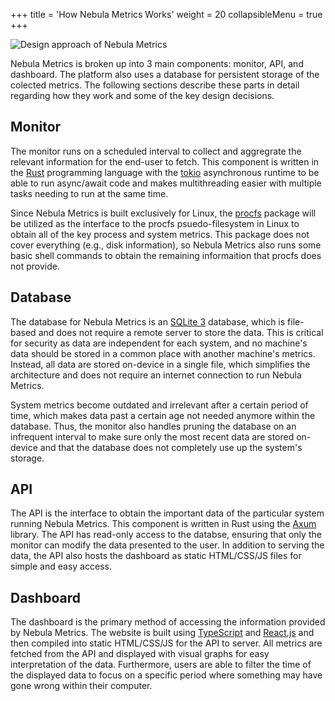 +++
title = 'How Nebula Metrics Works'
weight = 20
collapsibleMenu = true
+++

![Design approach of Nebula Metrics](/nebula-metrics/images/designApproach.png)

Nebula Metrics is broken up into 3 main components: monitor, API, and dashboard.
The platform also uses a database for persistent storage of the colected metrics.
The following sections describe these parts in detail regarding how they work and
some of the key design decisions.

## Monitor
The monitor runs on a scheduled interval to collect and aggregrate the relevant
information for the end-user to fetch. This component is written in the
[Rust](https://www.rust-lang.org/) programming language with the
[tokio](https://tokio.rs/) asynchronous runtime to be able to run async/await
code and makes multithreading easier with multiple tasks needing to run at the
same time.

Since Nebula Metrics is built exclusively for Linux, the
[procfs](https://crates.io/crates/procfs) package will be utilized as the interface
to the procfs psuedo-filesystem in Linux to obtain all of the key process and
system metrics. This package does not cover everything (e.g., disk information),
so Nebula Metrics also runs some basic shell commands to obtain the remaining
informaition that procfs does not provide.

## Database
The database for Nebula Metrics is an [SQLite 3](https://www.sqlite.org/) database,
which is file-based and does not require a remote server to store the data. This
is critical for security as data are independent for each system, and no machine's
data should be stored in a common place with another machine's metrics. Instead,
all data are stored on-device in a single file, which simplifies the architecture
and does not require an internet connection to run Nebula Metrics.

System metrics become outdated and irrelevant after a certain period of time,
which makes data past a certain age not needed anymore within the database.
Thus, the monitor also handles pruning the database on an infrequent interval to
make sure only the most recent data are stored on-device and that the database
does not completely use up the system's storage.

## API
The API is the interface to obtain the important data of the particular system
running Nebula Metrics. This component is written in Rust using the
[Axum](https://crates.io/crates/axum) library. The API has read-only access
to the databse, ensuring that only the monitor can modify the data presented
to the user. In addition to serving the data, the API also hosts the dashboard
as static HTML/CSS/JS files for simple and easy access.

## Dashboard
The dashboard is the primary method of accessing the information provided by
Nebula Metrics. The website is built using [TypeScript](https://www.typescriptlang.org/)
and [React.js](https://react.dev/) and then compiled into static HTML/CSS/JS for
the API to server. All metrics are fetched from the API and displayed with visual
graphs for easy interpretation of the data. Furthermore, users are able to filter
the time of the displayed data to focus on a specific period where something may
have gone wrong within their computer.
